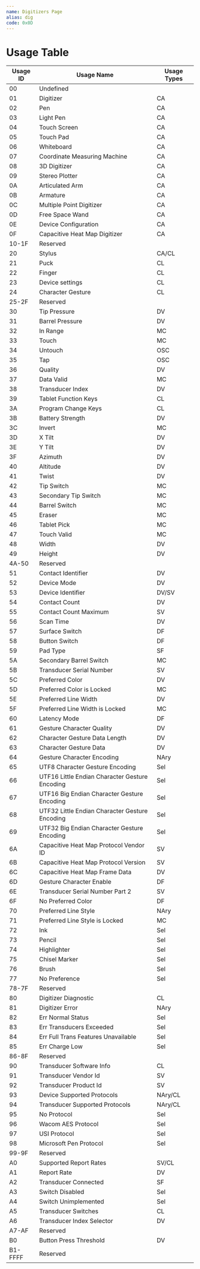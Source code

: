 ```yaml
---
name: Digitizers Page
alias: dig
code: 0x0D
---
```

# Usage Table

| Usage ID | Usage Name                                     | Usage Types |
|----------|------------------------------------------------|-------------|
| 00       | Undefined                                      |             |
| 01       | Digitizer                                      | CA          |
| 02       | Pen                                            | CA          |
| 03       | Light  Pen                                     | CA          |
| 04       | Touch  Screen                                  | CA          |
| 05       | Touch  Pad                                     | CA          |
| 06       | Whiteboard                                     | CA          |
| 07       | Coordinate  Measuring  Machine                 | CA          |
| 08       | 3D  Digitizer                                  | CA          |
| 09       | Stereo  Plotter                                | CA          |
| 0A       | Articulated  Arm                               | CA          |
| 0B       | Armature                                       | CA          |
| 0C       | Multiple  Point  Digitizer                     | CA          |
| 0D       | Free  Space  Wand                              | CA          |
| 0E       | Device  Configuration                          | CA          |
| 0F       | Capacitive  Heat  Map  Digitizer               | CA          |
| 10-1F    | Reserved                                       |             |
| 20       | Stylus                                         | CA/CL       |
| 21       | Puck                                           | CL          |
| 22       | Finger                                         | CL          |
| 23       | Device  settings                               | CL          |
| 24       | Character  Gesture                             | CL          |
| 25-2F    | Reserved                                       |             |
| 30       | Tip Pressure                                   | DV          |
| 31       | Barrel Pressure                                | DV          |
| 32       | In Range                                       | MC          |
| 33       | Touch                                          | MC          |
| 34       | Untouch                                        | OSC         |
| 35       | Tap                                            | OSC         |
| 36       | Quality                                        | DV          |
| 37       | Data Valid                                     | MC          |
| 38       | Transducer Index                               | DV          |
| 39       | Tablet  Function  Keys                         | CL          |
| 3A       | Program  Change  Keys                          | CL          |
| 3B       | Battery Strength                               | DV          |
| 3C       | Invert                                         | MC          |
| 3D       | X Tilt                                         | DV          |
| 3E       | Y Tilt                                         | DV          |
| 3F       | Azimuth                                        | DV          |
| 40       | Altitude                                       | DV          |
| 41       | Twist                                          | DV          |
| 42       | Tip Switch                                     | MC          |
| 43       | Secondary Tip Switch                           | MC          |
| 44       | Barrel Switch                                  | MC          |
| 45       | Eraser                                         | MC          |
| 46       | Tablet Pick                                    | MC          |
| 47       | Touch Valid                                    | MC          |
| 48       | Width                                          | DV          |
| 49       | Height                                         | DV          |
| 4A-50    | Reserved                                       |             |
| 51       | Contact Identifier                             | DV          |
| 52       | Device Mode                                    | DV          |
| 53       | Device Identifier                              | DV/SV       |
| 54       | Contact Count                                  | DV          |
| 55       | Contact Count Maximum                          | SV          |
| 56       | Scan Time                                      | DV          |
| 57       | Surface Switch                                 | DF          |
| 58       | Button Switch                                  | DF          |
| 59       | Pad Type                                       | SF          |
| 5A       | Secondary Barrel Switch                        | MC          |
| 5B       | Transducer Serial Number                       | SV          |
| 5C       | Preferred Color                                | DV          |
| 5D       | Preferred Color is Locked                      | MC          |
| 5E       | Preferred Line Width                           | DV          |
| 5F       | Preferred Line Width is Locked                 | MC          |
| 60       | Latency Mode                                   | DF          |
| 61       | Gesture Character Quality                      | DV          |
| 62       | Character Gesture Data Length                  | DV          |
| 63       | Character Gesture Data                         | DV          |
| 64       | Gesture  Character  Encoding                   | NAry        |
| 65       | UTF8 Character Gesture Encoding                | Sel         |
| 66       | UTF16 Little Endian Character Gesture Encoding | Sel         |
| 67       | UTF16 Big Endian Character Gesture Encoding    | Sel         |
| 68       | UTF32 Little Endian Character Gesture Encoding | Sel         |
| 69       | UTF32 Big Endian Character Gesture Encoding    | Sel         |
| 6A       | Capacitive Heat Map Protocol Vendor ID         | SV          |
| 6B       | Capacitive Heat Map Protocol Version           | SV          |
| 6C       | Capacitive Heat Map Frame Data                 | DV          |
| 6D       | Gesture Character Enable                       | DF          |
| 6E       | Transducer Serial Number Part 2                | SV          |
| 6F       | No Preferred Color                             | DF          |
| 70       | Preferred  Line  Style                         | NAry        |
| 71       | Preferred Line Style is Locked                 | MC          |
| 72       | Ink                                            | Sel         |
| 73       | Pencil                                         | Sel         |
| 74       | Highlighter                                    | Sel         |
| 75       | Chisel Marker                                  | Sel         |
| 76       | Brush                                          | Sel         |
| 77       | No Preference                                  | Sel         |
| 78-7F    | Reserved                                       |             |
| 80       | Digitizer  Diagnostic                          | CL          |
| 81       | Digitizer  Error                               | NAry        |
| 82       | Err Normal Status                              | Sel         |
| 83       | Err Transducers Exceeded                       | Sel         |
| 84       | Err Full Trans Features Unavailable            | Sel         |
| 85       | Err Charge Low                                 | Sel         |
| 86-8F    | Reserved                                       |             |
| 90       | Transducer  Software  Info                     | CL          |
| 91       | Transducer Vendor Id                           | SV          |
| 92       | Transducer Product Id                          | SV          |
| 93       | Device  Supported  Protocols                   | NAry/CL     |
| 94       | Transducer  Supported  Protocols               | NAry/CL     |
| 95       | No Protocol                                    | Sel         |
| 96       | Wacom AES Protocol                             | Sel         |
| 97       | USI Protocol                                   | Sel         |
| 98       | Microsoft Pen Protocol                         | Sel         |
| 99-9F    | Reserved                                       |             |
| A0       | Supported  Report  Rates                       | SV/CL       |
| A1       | Report Rate                                    | DV          |
| A2       | Transducer Connected                           | SF          |
| A3       | Switch Disabled                                | Sel         |
| A4       | Switch Unimplemented                           | Sel         |
| A5       | Transducer  Switches                           | CL          |
| A6       | Transducer Index Selector                      | DV          |
| A7-AF    | Reserved                                       |             |
| B0       | Button Press Threshold                         | DV          |
| B1-FFFF  | Reserved                                       |             |
